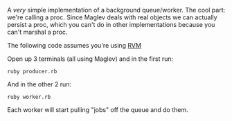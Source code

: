 A *very* simple implementation of a background queue/worker.
The cool part: we're calling a proc. Since Maglev deals with real objects we can actually persist
a proc, which you can't do in other implementations because you can't marshal a proc.

The following code assumes you're using [RVM](https://rvm.beginrescueend.com)

Open up 3 terminals (all using Maglev) and in the first run:

    ruby producer.rb

And in the other 2 run:

    ruby worker.rb

Each worker will start pulling "jobs" off the queue and do them.
